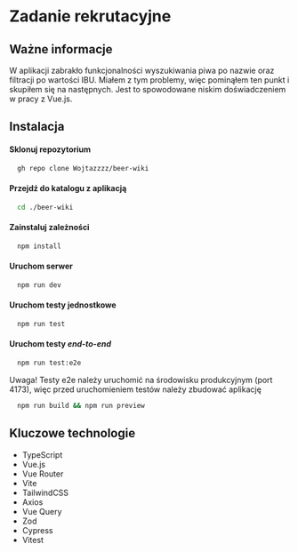 # Zadanie rekrutacyjne
## Ważne informacje

W aplikacji zabrakło funkcjonalności wyszukiwania piwa po nazwie oraz filtracji po wartości IBU. Miałem z tym problemy, więc pominąłem ten punkt i skupiłem się na następnych. Jest to spowodowane niskim doświadczeniem w pracy z Vue.js. 

## Instalacja

#### Sklonuj repozytorium

```bash
  gh repo clone Wojtazzzz/beer-wiki
```

#### Przejdź do katalogu z aplikacją

```bash
  cd ./beer-wiki
```

#### Zainstaluj zależności

```bash
  npm install
```

#### Uruchom serwer

```bash
  npm run dev
```

#### Uruchom testy jednostkowe

```bash
  npm run test
```

#### Uruchom testy _end-to-end_
```bash
  npm run test:e2e
```

Uwaga! Testy e2e należy uruchomić na środowisku produkcyjnym (port 4173), więc przed uruchomieniem testów należy zbudować aplikację
```bash
  npm run build && npm run preview
```

## Kluczowe technologie

- TypeScript
- Vue.js
- Vue Router
- Vite
- TailwindCSS
- Axios
- Vue Query
- Zod
- Cypress
- Vitest

